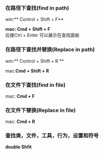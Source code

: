 ### 在路径下查找\(find in path\)

win:** Control + Shift + F**

**mac: Cmd + Shift + F**  
后接Ctrl + Enter 可以展示在查找面板

### 在路径下查找并替换\(Replace in path\)

win:** Control + Shift + R **

mac:**Cmd + Shift + R**

### 在文件下查找\(find in file\)

mac: **Cmd + F**

### **在文件下替换\(Replace in file\)**

mac: **Cmd + R**

### 查找类，文件，工具，行为，设置和符号

**double Shfit**

### 



